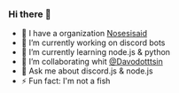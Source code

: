 ### Hi there 👋

<!--
**Vic0005/Vic0005** is a ✨ _special_ ✨ repository because its `README.md` (this file) appears on your GitHub profile.--->

- 🏢 I have a organization [Nosesisaid](https://www.github.com/Nosesisaid)
- 🔭 I’m currently working on discord bots
- 🌱 I’m currently learning node.js & python
- 👯 I’m collaborating whit [@Davodotttsin](https://github.com/Davodotttsin)
- 💬 Ask me about discord.js & node.js
- ⚡ Fun fact: I'm not a fish 

